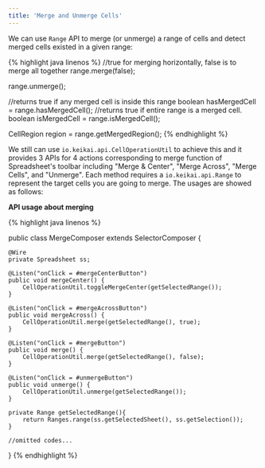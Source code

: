 ```yaml
---
title: 'Merge and Unmerge Cells'
---
```



We can use `Range` API to merge (or unmerge) a range of cells and detect
merged cells existed in a given range:

{% highlight java linenos %}
//true for merging horizontally, false is to merge all together
range.merge(false);

range.unmerge();

//returns true if any merged cell is inside this range
boolean hasMergedCell = range.hasMergedCell();
//returns true if entire range is a merged cell.
boolean isMergedCell = range.isMergedCell();

CellRegion region = range.getMergedRegion();
{% endhighlight %}

We still can use
`io.keikai.api.CellOperationUtil`
to achieve this and it provides 3 APIs for 4 actions corresponding to
merge function of Spreadsheet's toolbar including "Merge & Center",
"Merge Across", "Merge Cells", and "Unmerge". Each method requires a
`io.keikai.api.Range` to represent the target cells you are going to merge. 
The usages are showed as follows:

**API usage about merging**

{% highlight java linenos %}

public class MergeComposer extends SelectorComposer<Component> {

    @Wire
    private Spreadsheet ss;

    @Listen("onClick = #mergeCenterButton")
    public void mergeCenter() {
        CellOperationUtil.toggleMergeCenter(getSelectedRange());
    }
    
    @Listen("onClick = #mergeAcrossButton")
    public void mergeAcross() {
        CellOperationUtil.merge(getSelectedRange(), true);
    }
    
    @Listen("onClick = #mergeButton")
    public void merge() {
        CellOperationUtil.merge(getSelectedRange(), false);
    }
    
    @Listen("onClick = #unmergeButton")
    public void unmerge() {
        CellOperationUtil.unmerge(getSelectedRange());
    }
    
    private Range getSelectedRange(){
        return Ranges.range(ss.getSelectedSheet(), ss.getSelection());
    }

    //omitted codes...
}
{% endhighlight %}
